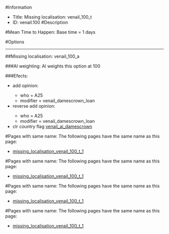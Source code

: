 #Information
 - Title: Missing localisation: venail_100_t
 - ID: venail.100
#Description

#Mean Time to Happen:
Base time = 1 days

#Options

___
##Missing localisation: venail_100_a

###AI weighting:
AI weights this option at 100


###Efects:<ul><li>add opinion:</li><ul><li>who = A25</li><li>modifier = venail_damescrown_loan</li></ul><li>reverse add opinion:</li><ul><li>who = A25</li><li>modifier = venail_damescrown_loan</li></ul><li>clr country flag [venail_ai_damescrown](../flags/venail_ai_damescrown.md)</li></ul>


#Pages with same name:
The following pages have the same name as this page:
 - [missing_localisation_venail_100_t_1](missing_localisation_venail_100_t_1.md)


#Pages with same name:
The following pages have the same name as this page:
 - [missing_localisation_venail_100_t_1](missing_localisation_venail_100_t_1.md)


#Pages with same name:
The following pages have the same name as this page:
 - [missing_localisation_venail_100_t_1](missing_localisation_venail_100_t_1.md)


#Pages with same name:
The following pages have the same name as this page:
 - [missing_localisation_venail_100_t_1](missing_localisation_venail_100_t_1.md)
